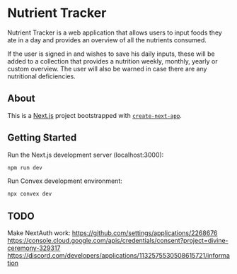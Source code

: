 # Nutrient Tracker

Nutrient Tracker is a web application that allows users to input foods they ate in a day and provides an overview of all the nutrients consumed.

If the user is signed in and wishes to save his daily inputs, these will be added to a collection that provides a nutrition weekly, monthly, yearly or custom overview. The user will also be warned in case there are any nutritional deficiencies.

## About

This is a [Next.js](https://nextjs.org/) project bootstrapped with [`create-next-app`](https://github.com/vercel/next.js/tree/canary/packages/create-next-app).

## Getting Started

Run the Next.js development server (localhost:3000):

```bash
npm run dev
```

Run Convex development environment:

```bash
npx convex dev
```

## TODO

Make NextAuth work:
https://github.com/settings/applications/2268676
https://console.cloud.google.com/apis/credentials/consent?project=divine-ceremony-329317
https://discord.com/developers/applications/1132575530508615721/information
